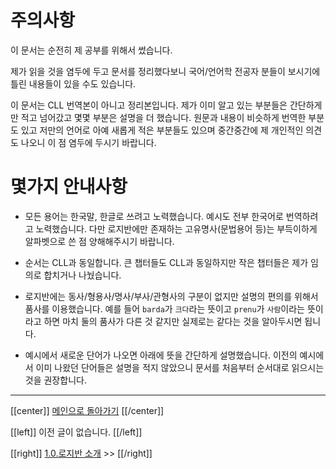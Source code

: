 # 주의사항

이 문서는 순전히 제 공부를 위해서 썼습니다.

제가 읽을 것을 염두에 두고 문서를 정리했다보니 국어/언어학 전공자 분들이 보시기에 틀린 내용들이 있을 수도 있습니다.

이 문서는 CLL 번역본이 아니고 정리본입니다. 제가 이미 알고 있는 부분들은 간단하게만 적고 넘어갔고 몇몇 부분은 설명을 더 했습니다. 원문과 내용이 비슷하게 번역한 부분도 있고 저만의 언어로 아예 새롭게 적은 부분들도 있으며 중간중간에 제 개인적인 의견도 나오니 이 점 염두에 두시기 바랍니다.

# 몇가지 안내사항

- 모든 용어는 한국말, 한글로 쓰려고 노력했습니다. 예시도 전부 한국어로 번역하려고 노력했습니다. 다만 로지반에만 존재하는 고유명사(문법용어 등)는 부득이하게 알파벳으로 쓴 점 양해해주시기 바랍니다.

- 순서는 CLL과 동일합니다. 큰 챕터들도 CLL과 동일하지만 작은 챕터들은 제가 임의로 합치거나 나눴습니다.

- 로지반에는 동사/형용사/명사/부사/관형사의 구분이 없지만 설명의 편의를 위해서 품사를 이용했습니다. 예를 들어 `barda`가 `크다`라는 뜻이고 `prenu`가 `사람`이라는 뜻이라고 하면 마치 둘의 품사가 다른 것 같지만 실제로는 같다는 것을 알아두시면 됩니다.

- 예시에서 새로운 단어가 나오면 아래에 뜻을 간단하게 설명했습니다. 이전의 예시에서 이미 나왔던 단어들은 설명을 적지 않았으니 문서를 처음부터 순서대로 읽으시는 것을 권장합니다.

---

[[center]]
[메인으로 돌아가기](index.html)
[[/center]]

[[left]]
이전 글이 없습니다.
[[/left]]

[[right]]
[1.0.로지반 소개](01_00_로지반_소개.html) >>
[[/right]]
